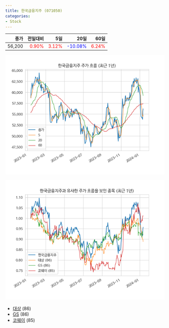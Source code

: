 ```yaml
---
title: 한국금융지주 (071050)
categories:
- Stock
---
```


|종가|전일대비|5일|20일|60일|
|---:|-------:|--:|---:|---:|
|56,200|<span style="color: red">0.90%</span>|<span style="color: red">3.12%</span>|<span style="color: blue">-10.08%</span>|<span style="color: red">6.24%</span>|


<!-- more -->

![071050](/assets/images/stock/071050.png)

![071050](/assets/images/stock/071050_sim.png)

- [대상](/stock/001680/) (86)
- [GS](/stock/078930/) (86)
- [코웨이](/stock/021240/) (85)